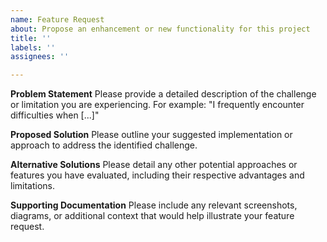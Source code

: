 ```yaml
---
name: Feature Request
about: Propose an enhancement or new functionality for this project
title: ''
labels: ''
assignees: ''

---
```


**Problem Statement**
Please provide a detailed description of the challenge or limitation you are experiencing. For example: "I frequently encounter difficulties when [...]"

**Proposed Solution**
Please outline your suggested implementation or approach to address the identified challenge.

**Alternative Solutions**
Please detail any other potential approaches or features you have evaluated, including their respective advantages and limitations.

**Supporting Documentation**
Please include any relevant screenshots, diagrams, or additional context that would help illustrate your feature request.
